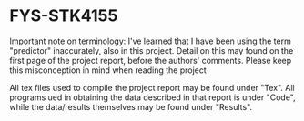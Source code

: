 # FYS-STK4155
Important note on terminology:
I've learned that I have been using the term "predictor" inaccurately, also in this project. Detail on this may found on the first page of the project report, before the authors' comments. Please keep this misconception in mind when reading the project


All tex files used to compile the project report may be found under "Tex". All programs ued in obtaining the data described in that report is under "Code", while the data/results themselves may be found under "Results".
